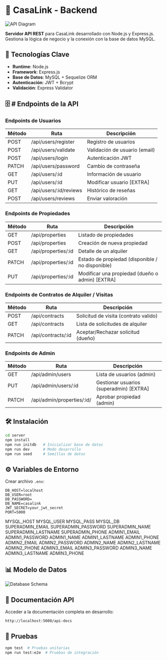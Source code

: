 # 🚀 CasaLink - Backend

![API Diagram](./docs/media/api-diagram.jpg)

**Servidor API REST** para CasaLink desarrollado con Node.js y Express.js. Gestiona la lógica de negocio y la conexión con la base de datos MySQL.

## 🔧 Tecnologías Clave
- **Runtime**:	 		Node.js
- **Framework**: 		Express.js
- **Base de Datos**: 	MySQL + Sequelize ORM
- **Autenticación**: 	JWT + Bcrypt
- **Validación**: 		Express Validator
<!-- - **Documentación**: 	Swagger UI -->

## 🗄️ # Endpoints de la API

### Endpoints de Usuarios

| Método | Ruta                   | Descripción                   |
| ------ | ---------------------- | ----------------------------- |
| POST   | /api/users/register    | Registro de usuarios          |
| POST   | /api/users/validate    | Validación de usuario (email) |
| POST   | /api/users/login       | Autenticación JWT             |
| PATCH  | /api/users/password    | Cambio de contraseña          |
| GET    | /api/users/:id         | Información de usuario        |
| PUT    | /api/users/:id         | Modificar usuario [EXTRA]     |
| GET    | /api/users/:id/reviews | Histórico de reseñas          |
| POST   | /api/users/reviews     | Enviar valoración             |

### Endpoints de Propiedades

| Método | Ruta                | Descripción                                      |
| ------ | ------------------- | ------------------------------------------------ |
| GET    | /api/properties     | Listado de propiedades                           |
| POST   | /api/properties     | Creación de nueva propiedad                      |
| GET    | /api/properties/:id | Detalle de un alquiler                           |
| PATCH  | /api/properties/:id | Estado de propiedad (disponible / no disponible) |
| PUT    | /api/properties/:id | Modificar una propiedad (dueño o admin) [EXTRA]  |

### Endpoints de Contratos de Alquiler / Visitas

| Método | Ruta               | Descripción                           |
| ------ | ------------------ | ------------------------------------- |
| POST   | /api/contracts     | Solicitud de visita (contrato valido) |
| GET    | /api/contracts     | Lista de solicitudes de alquiler      |
| PATCH  | /api/contracts/:id | Aceptar/Rechazar solicitud (dueño)    |

### Endpoints de Admin

| Método | Ruta                       | Descripción                             |
| ------ | -------------------------- | --------------------------------------- |
| GET    | /api/admin/users           | Lista de usuarios (admin)               |
| PUT    | /api/admin/users/:id       | Gestionar usuarios (superadmin) [EXTRA] |
| PATCH  | /api/admin/properties/:id/ | Aprobar propiedad (admin)               |



## 🛠 Instalación
```bash
cd server
npm install
npm run initdb   # Inicializar base de datos
npm run dev      # Modo desarrollo
npm run seed     # Semillas de datos
```

## ⚙️ Variables de Entorno
Crear archivo `.env`:
```env
DB_HOST=localhost
DB_USER=root
DB_PASSWORD=
DB_NAME=casalink
JWT_SECRET=your_jwt_secret
PORT=5000
```

MYSQL_HOST
MYSQL_USER
MYSQL_PASS
MYSQL_DB
SUPERADMIN_EMAIL
SUPERADMIN_PASSWORD
SUPERADMIN_NAME
SUPERADMIN_LASTNAME
SUPERADMIN_PHONE
ADMIN1_EMAIL
ADMIN1_PASSWORD
ADMIN1_NAME
ADMIN1_LASTNAME
ADMIN1_PHONE
ADMIN2_EMAIL
ADMIN2_PASSWORD
ADMIN2_NAME
ADMIN2_LASTNAME
ADMIN2_PHONE
ADMIN3_EMAIL
ADMIN3_PASSWORD
ADMIN3_NAME
ADMIN3_LASTNAME
ADMIN3_PHONE


## 📊 Modelo de Datos
![Database Schema](./docs/media/db-schema.png)

## 📄 Documentación API
Acceder a la documentación completa en desarrollo:
```bash
http://localhost:5000/api-docs
```

## 🧪 Pruebas
```bash
npm test  # Pruebas unitarias
npm run test:e2e  # Pruebas de integración
```